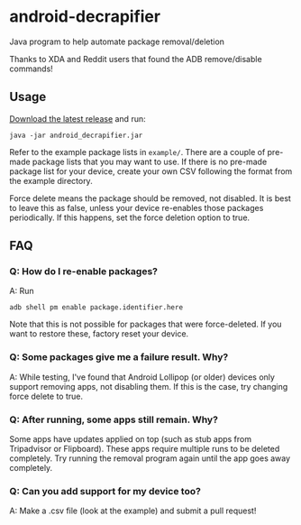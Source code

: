 # android-decrapifier

Java program to help automate package removal/deletion

Thanks to XDA and Reddit users that found the ADB remove/disable commands!

## Usage

[Download the latest release](https://github.com/ericswpark/android-decrapifier/releases) and run:

    java -jar android_decrapifier.jar

Refer to the example package lists in `example/`. There are a couple of pre-made package lists that you may want to use. If there is no pre-made package list for your device, create your own CSV following the format from the example directory.

Force delete means the package should be removed, not disabled. It is best to leave this as false, unless your device re-enables those packages periodically. If this happens, set the force deletion option to true.

## FAQ

### Q: How do I re-enable packages?

A: Run

    adb shell pm enable package.identifier.here

Note that this is not possible for packages that were force-deleted. If you want to restore these, factory reset your device.

### Q: Some packages give me a failure result. Why?

A: While testing, I've found that Android Lollipop (or older) devices only support removing apps, not disabling them. If this is the case, try changing force delete to true.

### Q: After running, some apps still remain. Why?

Some apps have updates applied on top (such as stub apps from Tripadvisor or Flipboard). These apps require multiple runs to be deleted completely. Try running the removal program again until the app goes away completely.

### Q: Can you add support for my device too?

A: Make a .csv file (look at the example) and submit a pull request!